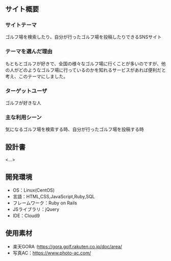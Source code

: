 # <golfers>

## サイト概要
### サイトテーマ
ゴルフ場を検索したり、自分が行ったゴルフ場を投稿したりできるSNSサイト

### テーマを選んだ理由
もともとゴルフが好きで、全国の様々なゴルフ場に行くことが多いのですが、他の人がどのようなゴルフ場に行っているのかを知れるサービスがあれば便利だと考え、このテーマにしました。

### ターゲットユーザ
ゴルフが好きな人

### 主な利用シーン
気になるゴルフ場を検索する時、自分が行ったゴルフ場を投稿する時

## 設計書
<...>

## 開発環境
- OS：Linux(CentOS)
- 言語：HTML,CSS,JavaScript,Ruby,SQL
- フレームワーク：Ruby on Rails
- JSライブラリ：jQuery
- IDE：Cloud9

## 使用素材
- 楽天GORA :https://gora.golf.rakuten.co.jp/doc/area/
- 写真AC：https://www.photo-ac.com/